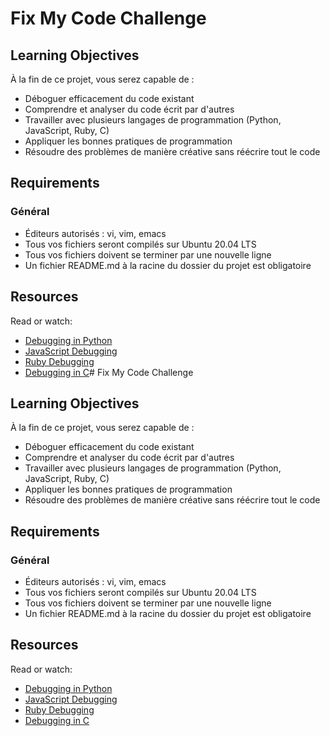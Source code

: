 # Fix My Code Challenge

## Learning Objectives

À la fin de ce projet, vous serez capable de :

- Déboguer efficacement du code existant
- Comprendre et analyser du code écrit par d'autres
- Travailler avec plusieurs langages de programmation (Python, JavaScript, Ruby, C)
- Appliquer les bonnes pratiques de programmation
- Résoudre des problèmes de manière créative sans réécrire tout le code

## Requirements

### Général

- Éditeurs autorisés : vi, vim, emacs
- Tous vos fichiers seront compilés sur Ubuntu 20.04 LTS
- Tous vos fichiers doivent se terminer par une nouvelle ligne
- Un fichier README.md à la racine du dossier du projet est obligatoire

## Resources

Read or watch:

- [Debugging in Python](https://realpython.com/python-debugging-pdb/)
- [JavaScript Debugging](https://developer.mozilla.org/en-US/docs/Web/JavaScript/Reference/Errors)
- [Ruby Debugging](https://www.rubyguides.com/2015/07/ruby-debugging/)
- [Debugging in C](https://www.geeksforgeeks.org/gdb-step-by-step-introduction/)# Fix My Code Challenge

## Learning Objectives

À la fin de ce projet, vous serez capable de :

- Déboguer efficacement du code existant
- Comprendre et analyser du code écrit par d'autres
- Travailler avec plusieurs langages de programmation (Python, JavaScript, Ruby, C)
- Appliquer les bonnes pratiques de programmation
- Résoudre des problèmes de manière créative sans réécrire tout le code

## Requirements

### Général

- Éditeurs autorisés : vi, vim, emacs
- Tous vos fichiers seront compilés sur Ubuntu 20.04 LTS
- Tous vos fichiers doivent se terminer par une nouvelle ligne
- Un fichier README.md à la racine du dossier du projet est obligatoire

## Resources

Read or watch:

- [Debugging in Python](https://realpython.com/python-debugging-pdb/)
- [JavaScript Debugging](https://developer.mozilla.org/en-US/docs/Web/JavaScript/Reference/Errors)
- [Ruby Debugging](https://www.rubyguides.com/2015/07/ruby-debugging/)
- [Debugging in C](https://www.geeksforgeeks.org/gdb-step-by-step-introduction/)
